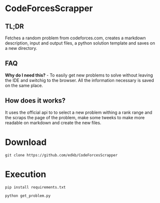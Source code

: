 # CodeForcesScrapper

## TL;DR
Fetches a random problem from codeforces.com, creates a markdown description, input and output files, a python solution template and saves on a new directory.

## FAQ
**Why do I need this?** - To easily get new problems to solve without leaving the IDE and switchig to the browser. All the information necessary is saved on the same place.

## How does it works?
It uses the official api to to select a new problem withing a rank range and the scraps the page of the problem, make some tweeks to make more readable on markdown and create the new files.

# Download
`git clone https://github.com/edkb/CodeForcesScrapper`

# Execution
`pip install requirements.txt`

`python get_problem.py`
